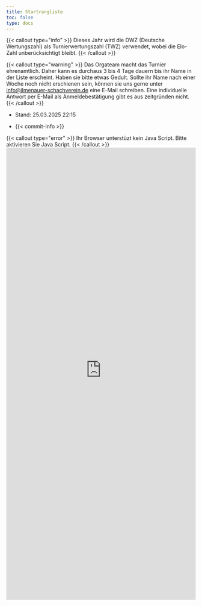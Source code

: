 ```yaml
---
title: Startrangliste
toc: false
type: docs
---
```


{{< callout type="info" >}}
Dieses Jahr wird die DWZ (Deutsche Wertungszahl) als Turnierwertungszahl (TWZ) verwendet, wobei die Elo-Zahl unberücksichtigt bleibt.
{{< /callout >}}

{{< callout type="warning" >}}
Das Orgateam macht das Turnier ehrenamtlich. Daher kann es durchaus 3 bis 4 Tage dauern bis ihr Name in der Liste erscheint. Haben sie bitte etwas Gedult. Sollte ihr Name nach einer Woche noch nicht erschienen sein, können sie uns gerne unter [info@ilmenauer-schachverein.de](mailto:info@ilmenauer-schachverein.de) eine E-Mail schreiben. Eine individuelle Antwort per E-Mail als Anmeldebestätigung gibt es aus zeitgründen nicht.
{{< /callout >}}

- Stand: 25.03.2025 22:15

- {{< commit-info >}}

<noscript>
{{< callout type="error" >}}
Ihr Browser unterstüzt kein Java Script. Bitte aktivieren Sie Java Script.
{{< /callout >}}
<iframe src="https://register.ilmenauer-schachverein.de/open/startrangliste.php" width="100%" height="1200px" style="border: none;"></iframe>

</noscript>

<div id="startrangliste">
</div>
<script>
fetch("https://register.ilmenauer-schachverein.de/open/startrangliste.php")
  .then(response => response.text())
  .then(html => {
    document.getElementById("startrangliste").innerHTML = html;
  })
  .catch(error => {
    document.getElementById("startrangliste").innerText = "Teilnehmerliste konnte nicht geladen werden.";
    console.error(error);
  });
</script>